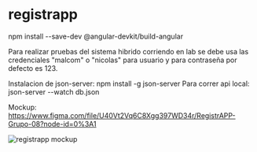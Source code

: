 # registrapp

npm install --save-dev @angular-devkit/build-angular

Para realizar pruebas del sistema hibrido corriendo en lab se debe usa las credenciales "malcom" o "nicolas" para usuario y para contraseña por defecto es 123.

Instalacion de json-server: npm install -g json-server
Para correr api local: json-server --watch db.json

Mockup:
https://www.figma.com/file/U40Vt2Vq6C8Xgg397WD34r/RegistrAPP-Grupo-08?node-id=0%3A1

![registrapp mockup](https://user-images.githubusercontent.com/54687324/133321996-93ce7989-757c-4ed3-88e2-95f1271e10d0.png)
